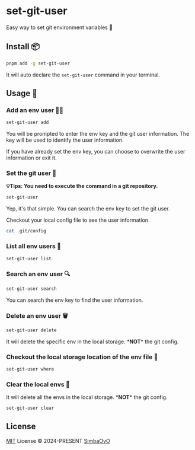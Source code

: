 # set-git-user

Easy way to set git environment variables 🤩

## Install 📦

```bash
pnpm add -g set-git-user
```
It will auto declare the `set-git-user` command in your terminal.

## Usage 🔨
### Add an env user 👨‍💻

```bash
set-git-user add
```
You will be prompted to enter the env key and the git user information. The key will be used to identify the user information.

If you have already set the env key, you can choose to overwrite the user information or exit it.

### Set the git user 📝
**💡Tips: You need to execute the command in a git repository.**

```bash
set-git-user
```

Yep, it's that simple. You can search the env key to set the git user.

Checkout your local config file to see the user information.
```bash
cat .git/config
```

### List all env users 🧾

```bash
set-git-user list
```

### Search an env user 🔍

```bash
set-git-user search
```
You can search the env key to find the user information.

### Delete an env user 🗑️

```bash
set-git-user delete
```
It will delete the specific env in the local storage. \***NOT**\* the git config.

### Checkout the local storage location of the env file 📁

```bash
set-git-user where
```

### Clear the local envs 🧹
It will delete all the envs in the local storage. \***NOT**\* the git config.
```bash
set-git-user clear
```

## License

[MIT](./LICENSE) License © 2024-PRESENT [SimbaOvO](https://github.com/SimbaOvO)

